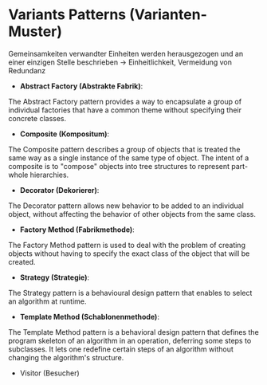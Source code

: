 # Variants Patterns (Varianten-Muster)

Gemeinsamkeiten verwandter Einheiten werden herausgezogen und an einer einzigen Stelle beschrieben &rarr; 
Einheitlichkeit, Vermeidung von Redundanz

* __Abstract Factory (Abstrakte Fabrik)__:

The Abstract Factory pattern provides a way to encapsulate a group of individual factories that have a common theme without specifying their concrete classes.

* __Composite (Kompositum)__:

The Composite pattern describes a group of objects that is treated the same way as a single instance of the same type of object. The intent of a composite is to "compose" objects into tree structures to represent part-whole hierarchies.

* __Decorator (Dekorierer)__:

The Decorator pattern allows new behavior to be added to an individual object, without affecting the behavior of other objects from the same class.

* __Factory Method (Fabrikmethode)__:

The Factory Method pattern is used to deal with the problem of creating objects without having to specify the exact class of the object that will be created. 

* __Strategy (Strategie)__:

The Strategy pattern is a behavioural design pattern that enables to select an algorithm at runtime. 

* __Template Method (Schablonenmethode)__:

The Template Method pattern is a behavioral design pattern that defines the program skeleton of an algorithm in an operation, deferring some steps to subclasses. It lets one redefine certain steps of an algorithm without changing the algorithm's structure.

* Visitor (Besucher)
